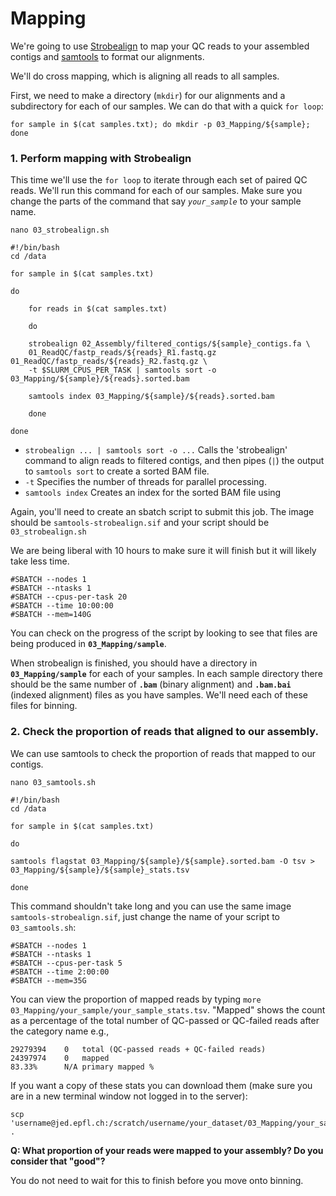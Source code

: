 # Mapping
We're going to use [Strobealign](https://github.com/ksahlin/strobealign) to map your QC reads to your assembled contigs and [samtools](https://github.com/samtools/samtools) to format our alignments.

We'll do cross mapping, which is aligning all reads to all samples.

First, we need to make a directory (`mkdir`) for our alignments and a subdirectory for each of our samples. We can do that with a quick `for loop`:

```
for sample in $(cat samples.txt); do mkdir -p 03_Mapping/${sample}; done
```

### 1. Perform mapping with Strobealign

This time we'll use the `for loop` to iterate through each set of paired QC reads. We'll run this command for each of our samples. Make sure you change the parts of the command that say *`your_sample`* to your sample name.

```
nano 03_strobealign.sh
```

```
#!/bin/bash
cd /data

for sample in $(cat samples.txt)

do

    for reads in $(cat samples.txt)

    do

    strobealign 02_Assembly/filtered_contigs/${sample}_contigs.fa \
    01_ReadQC/fastp_reads/${reads}_R1.fastq.gz 01_ReadQC/fastp_reads/${reads}_R2.fastq.gz \
    -t $SLURM_CPUS_PER_TASK | samtools sort -o 03_Mapping/${sample}/${reads}.sorted.bam

    samtools index 03_Mapping/${sample}/${reads}.sorted.bam

    done

done
```

* `strobealign ... | samtools sort -o ...` Calls the 'strobealign' command to align reads to filtered contigs, and then pipes (`|`) the output to `samtools sort` to create a sorted BAM file.
* `-t` Specifies the number of threads for parallel processing.
* `samtools index` Creates an index for the sorted BAM file using

Again, you'll need to create an sbatch script to submit this job. The image should be `samtools-strobealign.sif` and your script should be `03_strobealign.sh`

We are being liberal with 10 hours to make sure it will finish but it will likely take less time.
```
#SBATCH --nodes 1
#SBATCH --ntasks 1
#SBATCH --cpus-per-task 20
#SBATCH --time 10:00:00
#SBATCH --mem=140G
```

You can check on the progress of the script by looking to see that files are being produced in **`03_Mapping/sample`**.


When strobealign is finished, you should have a directory in **`03_Mapping/sample`** for each of your samples. In each sample directory there should be the same number of **`.bam`** (binary alignment) and **`.bam.bai`** (indexed alignment) files as you have samples. We'll need each of these files for binning.

### 2. Check the proportion of reads that aligned to our assembly.

We can use samtools to check the proportion of reads that mapped to our contigs.

```
nano 03_samtools.sh
```

```
#!/bin/bash
cd /data

for sample in $(cat samples.txt)

do

samtools flagstat 03_Mapping/${sample}/${sample}.sorted.bam -O tsv > 03_Mapping/${sample}/${sample}_stats.tsv

done
```

This command shouldn't take long and you can use the same image `samtools-strobealign.sif`, just change the name of your script to `03_samtools.sh`:
```
#SBATCH --nodes 1
#SBATCH --ntasks 1
#SBATCH --cpus-per-task 5
#SBATCH --time 2:00:00
#SBATCH --mem=35G
```

You can view the proportion of mapped reads by typing `more 03_Mapping/your_sample/your_sample_stats.tsv`. "Mapped" shows the count as a percentage of the total number of QC-passed or QC-failed reads after the category name e.g.,

```
29279394    0   total (QC-passed reads + QC-failed reads)
24397974    0   mapped
83.33%      N/A primary mapped %
```

If you want a copy of these stats you can download them (make sure you are in a new terminal window not logged in to the server):

```
scp 'username@jed.epfl.ch:/scratch/username/your_dataset/03_Mapping/your_sample/*stats.tsv' .
```

**Q: What proportion of your reads were mapped to your assembly? Do you consider that "good"?**

You do not need to wait for this to finish before you move onto binning.